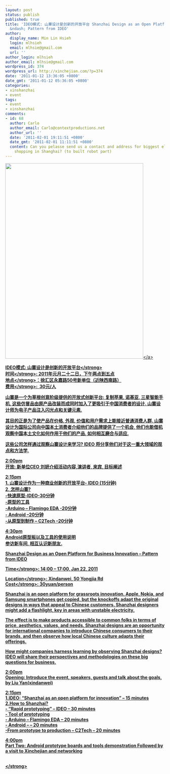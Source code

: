 ```yaml
---
layout: post
status: publish
published: true
title: 'IDEO模式: 山寨设计是创新的开放平台 Shanzhai Design as an Open Platform for Business Innovation
  &ndash; Pattern from IDEO'
author:
  display_name: Min Lin Hsieh
  login: mlhsieh
  email: mlhsie@gmail.com
  url: ''
author_login: mlhsieh
author_email: mlhsie@gmail.com
wordpress_id: 374
wordpress_url: http://xinchejian.com/?p=374
date: '2011-01-12 13:36:05 +0800'
date_gmt: '2011-01-12 05:36:05 +0800'
categories:
- xinshanzhai
- event
tags:
- event
- xinshanzhai
comments:
- id: 68
  author: Carlo
  author_email: Carlo@contextproductions.net
  author_url: ''
  date: '2011-02-01 19:11:51 +0800'
  date_gmt: '2011-02-01 11:11:51 +0800'
  content: Can you pelasse send us a contact and address for biggest electronics components
    shopping in Shanghai? (to built robot part)
---
```

<p><!-- p.p1 {margin: 0.0px 0.0px 20.0px 0.0px; line-height: 20.0px; font: 13.0px Arial; color: #111111} p.p2 {margin: 0.0px 0.0px 0.0px 0.0px; line-height: 20.0px; font: 13.0px Arial; min-height: 15.0px} p.p3 {margin: 0.0px 0.0px 22.0px 0.0px; line-height: 22.0px; font: 14.0px Arial; color: #111111} --></p>
<p><a rel="attachment wp-att-387" href="http:&#47;&#47;xinchejian.com&#47;?attachment_id=387"><img class="alignnone size-full wp-image-387" title="xinshanzhai2-436" src="http:&#47;&#47;xinchejian.com&#47;wp-content&#47;uploads&#47;2011&#47;01&#47;xinshanzhai2-436.jpg" alt="" width="436" height="616" &#47;><&#47;a></p>
<p><strong>IDEO模式: 山寨设计是创新的开放平台<&#47;strong><br />
<strong>时间<&#47;strong>: 2011年元月二十二日，下午两点到五点<br />
<strong>地点<&#47;strong>：徐汇区永嘉路50号新单位（近陕西南路）<br />
<strong>费用<&#47;strong>:&nbsp; 30元&#47;人</p>
<p>山寨是一个为草根创意阶级提供的开放式创新平台: 复制苹果, 诺基亚, 三星智能手机, 这些仿冒品由原产品改装而成同时加入了更吸引于中国消费者的设计. 山寨设计师为电子产品注入闪光点和关键元素.</p>
<p>其目的正是为了使产品在价格, 外观, 价值和用户需求上能接近普通消费人群. 山寨设计为国际公司向中国本土消费者介绍他们的品牌提供了一个机会, 他们也能借机观察中国本土文化如何作用于他们的产品, 如何相互磨合与适应.</p>
<p>这些公司怎样通过观察山寨设计来学习? IDEO 将分享他们对于这一重大领域的观点和方法学.</p>
<p>2:00pm<br />
开放: 新单位CEO 刘妍介绍活动内容,演讲者, 来宾, 目标阐述</p>
<p>2:15pm<br />
1. 山寨设计作为一种商业创新的开放平台- IDEO (15分钟)<br />
2. 怎样山寨?<br />
-快速原型-IDEO-30分钟<br />
-原型的工具<br />
-Arduino &ndash; Flamingo EDA -20分钟<br />
- Android &ndash;20分钟<br />
-从原型到制作 &ndash; C2Tech &ndash;20分钟</p>
<p>4:30pm<br />
Android原型板以及工具的使用说明<br />
参访新车间, 相互认识新朋友.</p>
<p>Shanzhai Design as an Open Platform for Business Innovation &ndash; Pattern from IDEO</p>
<p><strong>Time<&#47;strong>: 14:00 &ndash; 17:00, Jan 22, 2011</p>
<p><strong>Location<&#47;strong>: Xindanwei, 50 Yongjia Rd<br />
<strong>Cost<&#47;strong>: 30yuan&#47;person</p>
<p>Shanzhai is an open platform for grassroots innovation. Apple, Nokia, and Samsung smartphones get copied, but the knockoffs adapt the original designs in ways that appeal to Chinese customers. Shanzhai designers might add a flashlight, key in areas with unstable electricity.</p>
<p>The effect is to make products accessible to common folks in terms of price, aesthetics, values, and needs. Shanzhai designs are an opportunity for international companies to introduce Chinese consumers to their brands, and then observe how local Chinese culture adapts their offerings.</p>
<p>How might companies harness learning by observing Shanzhai designs? IDEO will share their perspectives and methodologies on these big questions for business.</p>
<p>2:00pm<br />
Opening: Introduce the event, speakers, guests and talk about the goals, by Liu Yan(xindanwei)</p>
<p>2:15pm<br />
1.IDEO: &ldquo;Shanzhai as an open platform for innovation&rdquo; &ndash; 15 minutes<br />
2.How to Shanzhai?<br />
- &ldquo;Rapid prototyping&rdquo; &ndash; IDEO &ndash; 30 minutes<br />
- Tool of prototyping<br />
- Arduino &ndash; Flamingo EDA &ndash; 20 minutes<br />
- Android &ndash; &ndash; 20 minutes<br />
-From prototype to production &ndash; C2Tech &ndash; 20 minutes</p>
<p>4:00pm<br />
Part Two: Android prototype boards and tools demonstration Followed by a visit to Xinchejian and networking</p>
<p><strong><br />
<&#47;strong></p>
